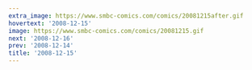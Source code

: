 ```yaml
---
extra_image: https://www.smbc-comics.com/comics/20081215after.gif
hovertext: '2008-12-15'
image: https://www.smbc-comics.com/comics/20081215.gif
next: '2008-12-16'
prev: '2008-12-14'
title: '2008-12-15'
---
```

